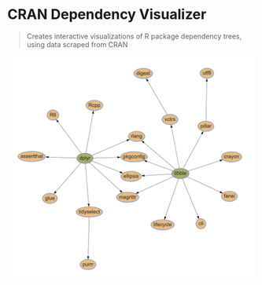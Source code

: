 # CRAN Dependency Visualizer
> Creates interactive visualizations of R package dependency trees, using data scraped from CRAN

![dplyr and tibble](./img/dplyr-tibble-example.png)
